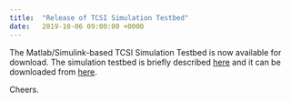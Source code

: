 ```yaml
---
title:  "Release of TCSI Simulation Testbed"
date:   2019-10-06 09:00:00 +0000
---
```


The Matlab/Simulink-based TCSI Simulation Testbed is now available for download. The simulation testbed is briefly described [here](https://nkymark.github.io/downloads) and it can be downloaded from [here](https://github.com/nkymark/TCSISimTestbed).


Cheers.
